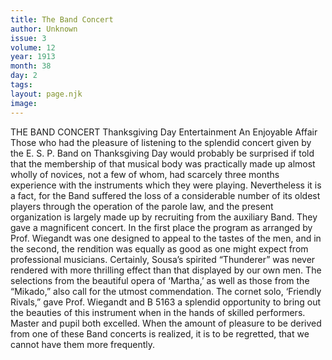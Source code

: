 ```yaml
---
title: The Band Concert
author: Unknown
issue: 3
volume: 12
year: 1913
month: 38
day: 2
tags:
layout: page.njk
image:
---
```

THE BAND CONCERT    Thanksgiving Day Entertainment    An Enjoyable Affair    Those who had the pleasure of listening to the splendid concert given by the E. S. P. Band on Thanksgiving Day would probably be surprised if told that the membership of that musical body was practically made up almost wholly of novices, not a few of whom, had scarcely three months experience with the instruments which they were playing. Nevertheless it is a fact, for the Band suffered the loss of a considerable number of its oldest players through the operation of the parole law, and the present organization is largely made up by recruiting from the auxiliary Band.    They gave a magnificent concert. In the first place the program as arranged by Prof. Wiegandt was one designed to appeal to the tastes of the men, and in the second, the rendition was equally as good as one might expect from professional musicians. Certainly, Sousa’s spirited “Thunderer” was never rendered with more thrilling effect than that displayed by our own men. The selections from the beautiful opera of ‘Martha,’ as well as those from the “Mikado,” also call for the utmost commendation. The cornet solo, ‘Friendly Rivals,” gave Prof. Wiegandt and B 5163 a splendid opportunity to bring out the beauties of this instrument when in the hands of skilled performers. Master and pupil both excelled. When the amount of pleasure to be derived from one of these Band concerts is realized, it is to be regretted, that we cannot have them more frequently. 




